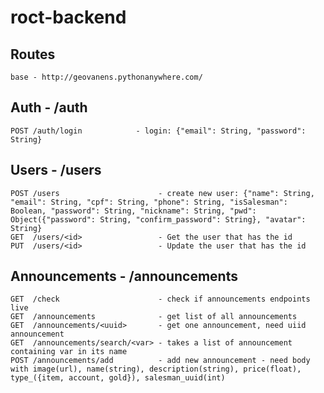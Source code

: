 # roct-backend

## Routes

    base - http://geovanens.pythonanywhere.com/

## Auth - /auth

    POST /auth/login            - login: {"email": String, "password": String}

## Users - /users

    POST /users                      - create new user: {"name": String, "email": String, "cpf": String, "phone": String, "isSalesman": Boolean, "password": String, "nickname": String, "pwd": Object({"password": String, "confirm_password": String}, "avatar": String}
    GET  /users/<id>                 - Get the user that has the id
    PUT  /users/<id>                 - Update the user that has the id

## Announcements - /announcements

    GET  /check                      - check if announcements endpoints live
    GET  /announcements              - get list of all announcements
    GET  /announcements/<uuid>       - get one announcement, need uiid announcement
    GET  /announcements/search/<var> - takes a list of announcement containing var in its name
    POST /announcements/add          - add new announcement - need body with image(url), name(string), description(string), price(float), type_({item, account, gold}), salesman_uuid(int)
